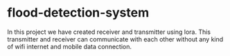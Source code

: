 # flood-detection-system
In this project we have created  receiver and transmitter using lora. This transmitter and receiver can communicate with each other without any kind of wifi internet and mobile data connection.
